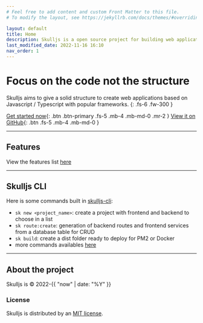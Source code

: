 ```yaml
---
# Feel free to add content and custom Front Matter to this file.
# To modify the layout, see https://jekyllrb.com/docs/themes/#overriding-theme-defaults

layout: default
title: Home
description: Skulljs is a open source project for building web applications based on Javascript / Typescript. Join the project now !
last_modified_date: 2022-11-16 16:10
nav_order: 1
---
```


# Focus on the code not the structure

Skulljs aims to give a solid structure to create web applications based on Javascript / Typescript with popular frameworks.
{: .fs-6 .fw-300 }

[Get started now](/docs/getting_started){: .btn .btn-primary .fs-5 .mb-4 .mb-md-0 .mr-2 } [View it on GitHub](https://github.com/skulljs){: .btn .fs-5 .mb-4 .mb-md-0 }

---

## Features

View the features list [here](/docs/features)

---

## Skulljs CLI

Here is some commands built in [skulljs-cli](https://www.npmjs.com/package/@skulljs/cli):

- `sk new <project_name>`: create a project with frontend and backend to choose in a list
- `sk route:create`: generation of backend routes and frontend services from a database table for CRUD
- `sk build`: create a dist folder ready to deploy for PM2 or Docker
- more commands availables [here](/docs/cli-and-commands)

---

## About the project

Skulljs is &copy; 2022-{{ "now" | date: "%Y" }}

### License

Skulljs is distributed by an [MIT license](https://choosealicense.com/licenses/mit/).
